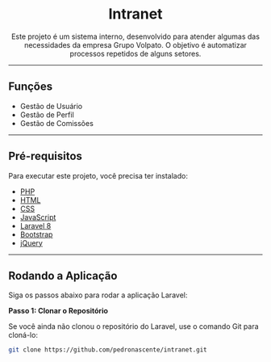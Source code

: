 # <h1 align="center">Intranet</h1>

<p align="center">Este projeto é um sistema interno, desenvolvido para atender algumas das necessidades da empresa Grupo Volpato. O objetivo é automatizar processos repetidos de alguns setores.</p>

---

## Funções

- Gestão de Usuário
- Gestão de Perfil
- Gestão de Comissões

---

## Pré-requisitos

Para executar este projeto, você precisa ter instalado:

- [PHP](https://www.php.net/)
- [HTML](https://developer.mozilla.org/en-US/docs/Web/HTML)
- [CSS](https://developer.mozilla.org/en-US/docs/Web/CSS)
- [JavaScript](https://developer.mozilla.org/en-US/docs/Web/JavaScript)
- [Laravel 8](https://laravel.com/)
- [Bootstrap](https://getbootstrap.com/)
- [jQuery](https://jquery.com/)

---

## Rodando a Aplicação

Siga os passos abaixo para rodar a aplicação Laravel:

**Passo 1: Clonar o Repositório**

Se você ainda não clonou o repositório do Laravel, use o comando Git para cloná-lo:

```bash
git clone https://github.com/pedronascente/intranet.git
